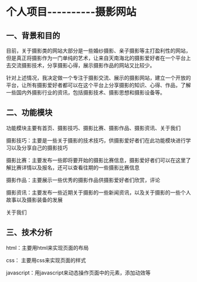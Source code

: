# 个人项目----------摄影网站

## 一、背景和目的

​         目前，关于摄影类的网站大部分是一些婚纱摄影、亲子摄影等主打盈利性的网站，但是真正将摄影作为一门单纯的艺术，让来自天南海北的摄影爱好者在一个平台上去交流摄影技术，分享摄影心得，展示摄影作品的网站又比较少。

​         针对上述情况，我决定做一个专注于摄影交流、展示的摄影网站，建立一个开放的平台，让所有摄影爱好者都可以在这个平台上分享摄影的知识、心得、作品，了解一些国内外摄影行业的资讯，包括摄影技术、摄影思想和摄影设备等。

## 二、功能模块

功能模块主要有首页、摄影技巧、摄影比赛、摄影作品、摄影资讯、关于我们

摄影技巧：主要是一些关于摄影的技术技巧，供摄影爱好者们在此功能模块进行学习以及分享自己的摄影技巧

摄影比赛：主要发布一些即将要开始的摄影比赛信息，摄影爱好者们可以在这里了解比赛详情以及报名，还可以查看往期的一些摄影比赛信息

摄影作品：主要展示一些优秀的摄影作品供摄影爱好者们欣赏，评论

摄影资讯：主要发布一些近期关于摄影的一些新闻资讯，以及关于摄影的一些个人故事以及摄影装备的发展

关于我们

## 三、技术分析

html：主要用html来实现页面的布局

css： 主要用css来实现页面的样式

javascript：用javascript来动态操作页面中的元素，添加动效等

